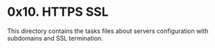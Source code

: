 # 0x10. HTTPS SSL
This directory contains the tasks files about servers configuration with subdomains and SSL termination.
